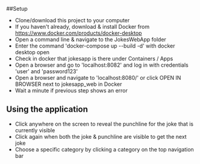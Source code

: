 ##Setup
* Clone/download this project to your computer
* If you haven't already, download & install Docker from https://www.docker.com/products/docker-desktop
* Open a command line & navigate to the JokesWebApp folder
* Enter the command 'docker-compose up --build -d' with docker desktop open
* Check in docker that jokesapp is there under Containers / Apps
* Open a browser and go to 'localhost:8082' and log in with credentials 'user' and 'password123'
* Open a browser and navigate to 'localhost:8080/' or click OPEN IN BROWSER next to jokesapp_web in Docker
* Wait a minute if previous step shows an error

## Using the application
* Click anywhere on the screen to reveal the punchline for the joke that is currently visible
* Click again when both the joke & punchline are visible to get the next joke
* Choose a specific category by clicking a category on the top navigation bar
